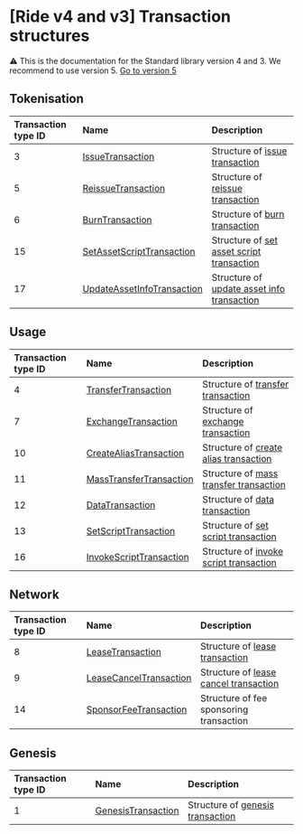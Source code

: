 # [Ride v4 and v3] Transaction structures

:warning: This is the documentation for the Standard library version 4 and 3. We recommend to use version 5. [Go to version 5](/en/ride/structures/transaction-structures/)

## Tokenisation

| Transaction type ID | Name | Description |
| :--- | :--- | :--- |
| 3 | [IssueTransaction](/en/ride/structures/transaction-structures/issue-transaction) | Structure of [issue transaction](/en/blockchain/transaction-type/issue-transaction) |
| 5 | [ReissueTransaction](/en/ride/structures/transaction-structures/reissue-transaction) | Structure of [reissue transaction](/en/blockchain/transaction-type/reissue-transaction) |
| 6 | [BurnTransaction](/en/ride/structures/transaction-structures/burn-transaction) | Structure of [burn transaction](/en/blockchain/transaction-type/burn-transaction) |
| 15 | [SetAssetScriptTransaction](/en/ride/structures/transaction-structures/set-asset-script-transaction) | Structure of [set asset script transaction](/en/blockchain/transaction-type/set-asset-script-transaction) |
| 17 | [UpdateAssetInfoTransaction](/en/ride/structures/transaction-structures/update-asset-info-transaction) | Structure of [update asset info transaction](/en/blockchain/transaction-type/update-asset-info-transaction) |

## Usage

| Transaction type ID | Name | Description |
| :--- | :--- | :--- |
| 4 | [TransferTransaction](/en/ride/structures/transaction-structures/transfer-transaction) | Structure of [transfer transaction](/en/blockchain/transaction-type/transfer-transaction) |
| 7 | [ExchangeTransaction](/en/ride/structures/transaction-structures/exchange-transaction) | Structure of [exchange transaction](/en/blockchain/transaction-type/exchange-transaction) |
| 10 | [CreateAliasTransaction](/en/ride/structures/transaction-structures/create-alias-transaction) | Structure of [create alias transaction](/en/blockchain/transaction-type/create-alias-transaction) |
| 11 | [MassTransferTransaction](/en/ride/structures/transaction-structures/mass-transfer-transaction) | Structure of [mass transfer transaction](/en/blockchain/transaction-type/mass-transfer-transaction) |
| 12 | [DataTransaction](/en/ride/structures/transaction-structures/data-transaction) | Structure of [data transaction](/en/blockchain/transaction-type/data-transaction) |
| 13 | [SetScriptTransaction](/en/ride/structures/transaction-structures/set-script-transaction) | Structure of [set script transaction](/en/blockchain/transaction-type/set-script-transaction) |
| 16 | [InvokeScriptTransaction](/en/ride/structures/transaction-structures/invoke-script-transaction) | Structure of [invoke script transaction](/en/blockchain/transaction-type/invoke-script-transaction) |

## Network

| Transaction type ID | Name | Description |
| :--- | :--- | :--- |
| 8 | [LeaseTransaction](/en/ride/structures/transaction-structures/lease-transaction) | Structure of [lease transaction](/en/blockchain/transaction-type/lease-transaction) |
| 9 | [LeaseCancelTransaction](/en/ride/structures/transaction-structures/lease-cancel-transaction) | Structure of [lease cancel transaction](/en/blockchain/transaction-type/lease-cancel-transaction) |
| 14 | [SponsorFeeTransaction](/en/ride/structures/transaction-structures/sponsor-fee-transaction) | Structure of fee sponsoring transaction |

## Genesis

| Transaction type ID | Name | Description |
| :--- | :--- | :--- |
| 1 | [GenesisTransaction](/en/ride/structures/transaction-structures/genesis-transaction) | Structure of [genesis transaction](/en/blockchain/transaction-type/genesis-transaction) |
